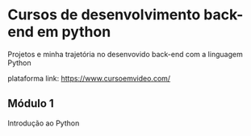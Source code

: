 # Cursos de desenvolvimento back-end em python
Projetos e minha trajetória no desenvovido back-end com a linguagem Python


plataforma
link:
https://www.cursoemvideo.com/

## Módulo 1
Introdução ao Python
